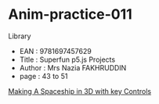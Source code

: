 # Anim-practice-011

Library 
- EAN : 9781697457629
- Title : Superfun p5.js Projects
- Author : Mrs Nazia FAKHRUDDIN
- page : 43 to 51

[Making A Spaceship in 3D with key Controls](../processing/library/9781697457629/006.html)